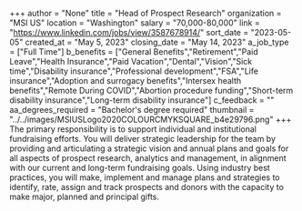 +++
author = "None"
title = "Head of Prospect Research"
organization = "MSI US"
location = "Washington"
salary = "70,000-80,000"
link = "https://www.linkedin.com/jobs/view/3587678914/"
sort_date = "2023-05-05"
created_at = "May 5, 2023"
closing_date = "May 14, 2023"
a_job_type = ["Full Time"]
b_benefits = ["General Benefits","Retirement","Paid Leave","Health Insurance","Paid Vacation","Dental","Vision","Sick time","Disability insurance","Professional development","FSA","Life insurance","Adoption and surrogacy benefits","Intersex health benefits","Remote During COVID","Abortion procedure funding","Short-term disability insurance","Long-term disability insurance"]
c_feedback = ""
aa_degrees_required = "Bachelor's degree required"
thumbnail = "../../images/MSIUSLogo2020COLOURCMYKSQUARE_b4e29796.png"
+++
The primary responsibility is to support individual and institutional fundraising efforts. You will deliver strategic leadership for the team by providing and articulating a strategic vision and annual plans and goals for all aspects of prospect research, analytics and management, in alignment with our current and long-term fundraising goals. Using industry best practices, you will make, implement and manage plans and strategies to identify, rate, assign and track prospects and donors with the capacity to make major, planned and principal gifts.